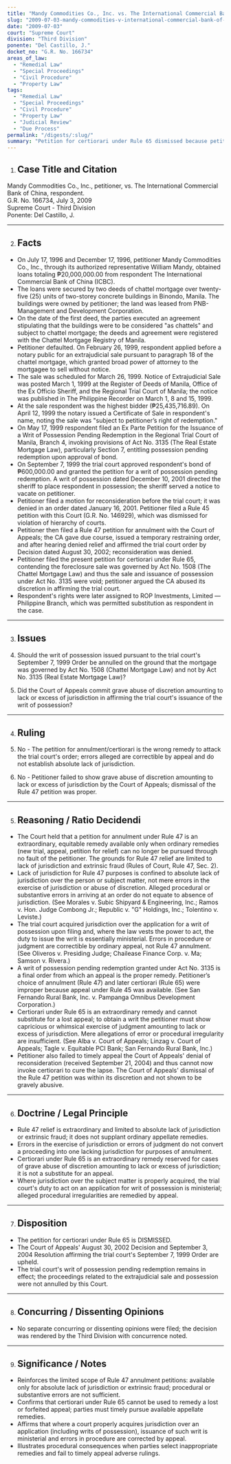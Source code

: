 ```yaml
---
title: "Mandy Commodities Co., Inc. vs. The International Commercial Bank of China"
slug: "2009-07-03-mandy-commodities-v-international-commercial-bank-of-china"
date: "2009-07-03"
court: "Supreme Court"
division: "Third Division"
ponente: "Del Castillo, J."
docket_no: "G.R. No. 166734"
areas_of_law:
  - "Remedial Law"
  - "Special Proceedings"
  - "Civil Procedure"
  - "Property Law"
tags:
  - "Remedial Law"
  - "Special Proceedings"
  - "Civil Procedure"
  - "Property Law"
  - "Judicial Review"
  - "Due Process"
permalink: "/digests/:slug/"
summary: "Petition for certiorari under Rule 65 dismissed because petitioner invoked the wrong remedy and failed to show grave abuse of discretion amounting to lack or excess of jurisdiction by the Court of Appeals; trial court and Court of Appeals orders affirmed."
---
```


1. ## Case Title and Citation

Mandy Commodities Co., Inc., petitioner, vs. The International Commercial Bank of China, respondent.  
G.R. No. 166734, July 3, 2009  
Supreme Court - Third Division  
Ponente: Del Castillo, J.

---

2. ## Facts

- On July 17, 1996 and December 17, 1996, petitioner Mandy Commodities Co., Inc., through its authorized representative William Mandy, obtained loans totaling ₱20,000,000.00 from respondent The International Commercial Bank of China (ICBC).
- The loans were secured by two deeds of chattel mortgage over twenty-five (25) units of two-storey concrete buildings in Binondo, Manila. The buildings were owned by petitioner; the land was leased from PNB-Management and Development Corporation.
- On the date of the first deed, the parties executed an agreement stipulating that the buildings were to be considered "as chattels" and subject to chattel mortgage; the deeds and agreement were registered with the Chattel Mortgage Registry of Manila.
- Petitioner defaulted. On February 26, 1999, respondent applied before a notary public for an extrajudicial sale pursuant to paragraph 18 of the chattel mortgage, which granted broad power of attorney to the mortgagee to sell without notice.
- The sale was scheduled for March 26, 1999. Notice of Extrajudicial Sale was posted March 1, 1999 at the Register of Deeds of Manila, Office of the Ex Officio Sheriff, and the Regional Trial Court of Manila; the notice was published in The Philippine Recorder on March 1, 8 and 15, 1999.
- At the sale respondent was the highest bidder (₱25,435,716.89). On April 12, 1999 the notary issued a Certificate of Sale in respondent's name, noting the sale was "subject to petitioner’s right of redemption."
- On May 17, 1999 respondent filed an Ex Parte Petition for the Issuance of a Writ of Possession Pending Redemption in the Regional Trial Court of Manila, Branch 4, invoking provisions of Act No. 3135 (The Real Estate Mortgage Law), particularly Section 7, entitling possession pending redemption upon approval of bond.
- On September 7, 1999 the trial court approved respondent's bond of ₱600,000.00 and granted the petition for a writ of possession pending redemption. A writ of possession dated December 10, 2001 directed the sheriff to place respondent in possession; the sheriff served a notice to vacate on petitioner.
- Petitioner filed a motion for reconsideration before the trial court; it was denied in an order dated January 16, 2001. Petitioner filed a Rule 45 petition with this Court (G.R. No. 146929), which was dismissed for violation of hierarchy of courts.
- Petitioner then filed a Rule 47 petition for annulment with the Court of Appeals; the CA gave due course, issued a temporary restraining order, and after hearing denied relief and affirmed the trial court order by Decision dated August 30, 2002; reconsideration was denied.
- Petitioner filed the present petition for certiorari under Rule 65, contending the foreclosure sale was governed by Act No. 1508 (The Chattel Mortgage Law) and thus the sale and issuance of possession under Act No. 3135 were void; petitioner argued the CA abused its discretion in affirming the trial court.
- Respondent's rights were later assigned to ROP Investments, Limited — Philippine Branch, which was permitted substitution as respondent in the case.

---

3. ## Issues

1. Should the writ of possession issued pursuant to the trial court's September 7, 1999 Order be annulled on the ground that the mortgage was governed by Act No. 1508 (Chattel Mortgage Law) and not by Act No. 3135 (Real Estate Mortgage Law)?  
2. Did the Court of Appeals commit grave abuse of discretion amounting to lack or excess of jurisdiction in affirming the trial court's issuance of the writ of possession?

---

4. ## Ruling

1. No - The petition for annulment/certiorari is the wrong remedy to attack the trial court's order; errors alleged are correctible by appeal and do not establish absolute lack of jurisdiction.  
2. No - Petitioner failed to show grave abuse of discretion amounting to lack or excess of jurisdiction by the Court of Appeals; dismissal of the Rule 47 petition was proper.

---

5. ## Reasoning / Ratio Decidendi

- The Court held that a petition for annulment under Rule 47 is an extraordinary, equitable remedy available only when ordinary remedies (new trial, appeal, petition for relief) can no longer be pursued through no fault of the petitioner. The grounds for Rule 47 relief are limited to lack of jurisdiction and extrinsic fraud (Rules of Court, Rule 47, Sec. 2).
- Lack of jurisdiction for Rule 47 purposes is confined to absolute lack of jurisdiction over the person or subject matter, not mere errors in the exercise of jurisdiction or abuse of discretion. Alleged procedural or substantive errors in arriving at an order do not equate to absence of jurisdiction. (See Morales v. Subic Shipyard & Engineering, Inc.; Ramos v. Hon. Judge Combong Jr.; Republic v. "G" Holdings, Inc.; Tolentino v. Leviste.)
- The trial court acquired jurisdiction over the application for a writ of possession upon filing and, where the law vests the power to act, the duty to issue the writ is essentially ministerial. Errors in procedure or judgment are correctible by ordinary appeal, not Rule 47 annulment. (See Oliveros v. Presiding Judge; Chailease Finance Corp. v. Ma; Samson v. Rivera.)
- A writ of possession pending redemption granted under Act No. 3135 is a final order from which an appeal is the proper remedy. Petitioner’s choice of annulment (Rule 47) and later certiorari (Rule 65) were improper because appeal under Rule 45 was available. (See San Fernando Rural Bank, Inc. v. Pampanga Omnibus Development Corporation.)
- Certiorari under Rule 65 is an extraordinary remedy and cannot substitute for a lost appeal; to obtain a writ the petitioner must show capricious or whimsical exercise of judgment amounting to lack or excess of jurisdiction. Mere allegations of error or procedural irregularity are insufficient. (See Alba v. Court of Appeals; Linzag v. Court of Appeals; Tagle v. Equitable PCI Bank; San Fernando Rural Bank, Inc.)
- Petitioner also failed to timely appeal the Court of Appeals' denial of reconsideration (received September 21, 2004) and thus cannot now invoke certiorari to cure the lapse. The Court of Appeals' dismissal of the Rule 47 petition was within its discretion and not shown to be gravely abusive.

---

6. ## Doctrine / Legal Principle

- Rule 47 relief is extraordinary and limited to absolute lack of jurisdiction or extrinsic fraud; it does not supplant ordinary appellate remedies.  
- Errors in the exercise of jurisdiction or errors of judgment do not convert a proceeding into one lacking jurisdiction for purposes of annulment.  
- Certiorari under Rule 65 is an extraordinary remedy reserved for cases of grave abuse of discretion amounting to lack or excess of jurisdiction; it is not a substitute for an appeal.  
- Where jurisdiction over the subject matter is properly acquired, the trial court's duty to act on an application for writ of possession is ministerial; alleged procedural irregularities are remedied by appeal.

---

7. ## Disposition

- The petition for certiorari under Rule 65 is DISMISSED.  
- The Court of Appeals' August 30, 2002 Decision and September 3, 2004 Resolution affirming the trial court's September 7, 1999 Order are upheld.  
- The trial court's writ of possession pending redemption remains in effect; the proceedings related to the extrajudicial sale and possession were not annulled by this Court.

---

8. ## Concurring / Dissenting Opinions

- No separate concurring or dissenting opinions were filed; the decision was rendered by the Third Division with concurrence noted.

---

9. ## Significance / Notes

- Reinforces the limited scope of Rule 47 annulment petitions: available only for absolute lack of jurisdiction or extrinsic fraud; procedural or substantive errors are not sufficient.  
- Confirms that certiorari under Rule 65 cannot be used to remedy a lost or forfeited appeal; parties must timely pursue available appellate remedies.  
- Affirms that where a court properly acquires jurisdiction over an application (including writs of possession), issuance of such writ is ministerial and errors in procedure are corrected by appeal.  
- Illustrates procedural consequences when parties select inappropriate remedies and fail to timely appeal adverse rulings.